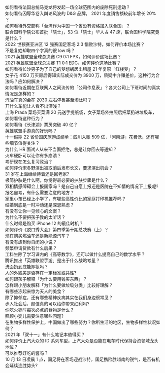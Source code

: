 如何看待法国总统马克龙将发起一场全球范围内的废除死刑运动？  
如何看待因辱华卷入舆论风波的 D&G 品牌， 2021 年度销售额较前年增长 20% ？  
如何看待外交部称「台湾作为中国一个省没有资格加入联合国」？  
联合国科学院公布首批「院士」，53 位「院士」华人占 47 席，联合国科学院究竟是什么？  
2022 世预赛亚洲区 12 强赛国足客场 2:3 惜败沙特，如何评价本场比赛？  
不是复姓却取四个字真的很 low 吗？  
2021 英雄联盟全球总决赛 C9 0:1 FPX，如何评价这场比赛？  
2021 英雄联盟全球总决赛 T1 0:1 EDG，如何评价这场比赛？  
如何看待长沙男子为了自己的梦想蜗居出租屋 21 年复原「红楼梦」？  
女子花 4150 万买房后得知实际成交价为 3900 万，质疑中介赚差价，这种行为合法吗？应如何解决？  
如何看待近期在互联网人之间流传的「公司作息表」？各大公司上下班时间的真实情况是怎样的？  
汽油车真的会在 2030 左右停售甚至淘汰吗？  
开什么车能让人看不出深浅？  
上海 Prada 菜场买菜满 20 元送手提纸袋，女子菜场外拍照后把菜扔进垃圾车，如何看待这种行为？  
如何看待《长津湖》票房突破 40 亿？  
英雄联盟手游真的好玩吗？  
十一假期 22 省份国庆旅游成绩单：四川入账 509 亿，「河南游」花费低，还有哪些细节值得关注？  
为什么 HR 面试人从来不当面拒绝，总是让你回去等通知？  
火车硬卧可以让你有多崩溃？  
考研现在怎么复习政治？  
如何评价宋冬野演出被取消后发布长文，要求演出机会？  
31 岁在上海继续待着还是回老家?  
极简护肤是什么啊，你觉得最必要的护肤步骤是什么？  
双相情感障碍会上报国家吗？是自己自愿上报还是医院在不知情的情况下上报呢?  
报名自考，有什么需要注意的地方？  
家里小孩已经上小学了，有哪些高性价比的家庭打印机推荐吗？  
结婚到底是一时冲动还是深思熟虑？  
有没有让你一见倾心的文案？  
为什么不要把孩子教的太听话？  
什么时候是购买 iPhone 12 的最佳时机？  
如何评价《脱口秀大会》第四季第十期总决赛（上）？  
现在购买燃油车还是新能源汽车？  
有没有虐到你自闭的小说？  
频繁申请贷款有什么后果？  
工科生除了学习课内的《高等数学》，还可以做什么提高自己的数学水平？  
腾讯推出「英雄联盟手游」是出于什么战略考量？  
洗面奶到底能卸妆吗？  
人的外貌美是否存在一定标准或共性?  
如何跟孩子解释「为什么要用钱买东西」？  
怎样跟小朋友解释「为什么要做垃圾分类」比较好理解？  
有哪些冻起来惊为天人的美食？  
除了抑郁症，还有哪些精神疾病其实在我们身边很常见？  
步入社会后，颜值真的可以给你带来红利吗?  
你吃火锅时每次必点的食物是什么？  
照顾小婴儿需要注意哪些问题?  
在生物多样性保护上，中国做出了哪些努力？你所生活的地区，生物多样性状况如何？  
2021 年「双十一」有什么笔记本值得买？  
如何评价上汽大众的 ID 系列车型，上汽大众是否能在电车时代保持合资领域龙头地位？  
可以推荐好吃的酱吗？  
10 月 13 日凌晨 1 点，国足将在客场迎战沙特，国足携险胜越南的锐气，是否有机会延续连胜势头?  
